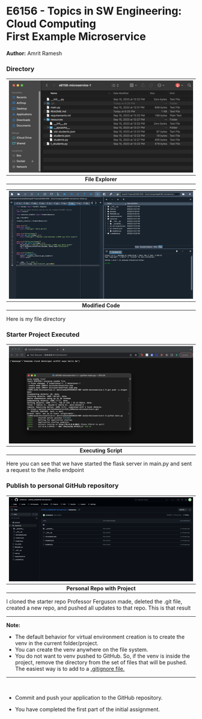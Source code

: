 # E6156 - Topics in SW Engineering: Cloud Computing<br>First Example Microservice

__Author:__ Amrit Ramesh


### Directory


| <img src="./pictures/directory.png"> |
| :---: |
| __File Explorer__ |

| <img src="./pictures/modified_code.png"> |
| :---: |
| __Modified Code__ |

Here is my file directory

### Starter Project Executed

| <img src="./pictures/script_executing.png"> |
| :---: |
| __Executing Script__ |

Here you can see that we have started the flask server in main.py and sent a request to the /hello endpoint

### Publish to personal GitHub repository

| <img src="./pictures/personal_repo.png"> |
| :---: |
| __Personal Repo with Project__ |

I cloned the starter repo Professor Ferguson made, deleted the .git file, created a new repo, and pushed all updates to that repo. This is that result

<hr>

__Note:__
- The default behavior for virtual environment creation is to
create the venv in the current folder/project.
- You can create the venv anywhere on the file system.
- You do not want to venv pushed to GitHub. So, if the venv is inside the
project, remove the directory from the set of files that will be pushed.
The easiest way is to add to a [.gitignore file.](https://git-scm.com/docs/gitignore)

<hr>

<br>

- Commit and push your application to the GitHub repository.


- You have completed the first part of the initial assignment.




